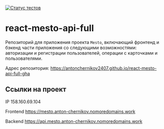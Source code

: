 [![Статус тестов](../../actions/workflows/tests.yml/badge.svg)](../../actions/workflows/tests.yml)

# react-mesto-api-full
Репозиторий для приложения проекта `Mesto`, включающий фронтенд и бэкенд части приложения со следующими возможностями: авторизации и регистрации пользователей, операции с карточками и пользователями. 

Адрес репозитория: https://antonchernikov2407.github.io/react-mesto-api-full-gha

## Ссылки на проект

IP 158.160.69.104

Frontend https://mesto.anton-chernikov.nomoredomains.work

Backend https://api.mesto.anton-chernikov.nomoredomains.work
